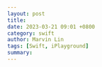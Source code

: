 ```yaml
---
layout: post
title:
date: 2023-03-21 09:01 +0800
category: swift
author: Marvin Lin
tags: [Swift, iPlayground]
summary: 
---
```

